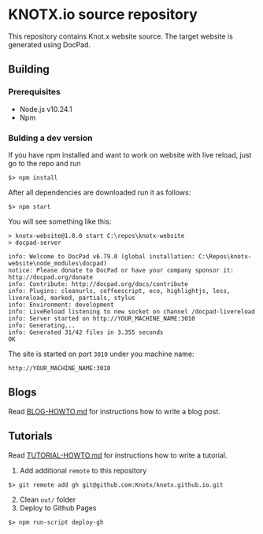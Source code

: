 # KNOTX.io source repository

This repository contains Knot.x website source. The target website is generated using DocPad.

## Building
### Prerequisites

- Node.js v10.24.1
- Npm

### Bulding a dev version

If you have npm installed and want to work on website with live reload, just go to the repo and run
```
$> npm install
```
After all dependencies are downloaded run it as follows:
```
$> npm start
```
You will see something like this:
```
> knotx-website@1.0.0 start C:\repos\knotx-website
> docpad-server

info: Welcome to DocPad v6.79.0 (global installation: C:\Repos\knotx-website\node_modules\docpad)
notice: Please donate to DocPad or have your company sponsor it: http://docpad.org/donate
info: Contribute: http://docpad.org/docs/contribute
info: Plugins: cleanurls, coffeescript, eco, highlightjs, less, livereload, marked, partials, stylus
info: Environment: development
info: LiveReload listening to new socket on channel /docpad-livereload
info: Server started on http://YOUR_MACHINE_NAME:3010
info: Generating...
info: Generated 31/42 files in 3.355 seconds
OK
```
The site is started on port `3010` under you machine name:
```
http://YOUR_MACHINE_NAME:3010
```

## Blogs

Read [BLOG-HOWTO.md](BLOG-HOWTO.md) for instructions how to write a blog post.

## Tutorials

Read [TUTORIAL-HOWTO.md](TUTORIAL-HOWTO.md) for instructions how to write a tutorial.

1. Add additional `remote` to this repository
```
$> git remote add gh git@github.com:Knotx/knotx.github.io.git
```
2. Clean `out/` folder
3. Deploy to Github Pages
```
$> npm run-script deploy-gh
```
